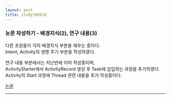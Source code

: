 ```yaml
---
layout: post
title: study180910
---
```


<h3>논문 작성하기 - 배경지식(2), 연구 내용(3)</h3>

다른 조원들이 각자 배경지식 부분을 채우는 중이다.   
Intent,  Activity의 생명 주기 부분을 작성하였다.   

연구 내용 부분에서는 지난번에 이어 작성중이며,   
ActivityStarter에서 ActivityRecord 생성 후 Task에 삽입하는 과정을 추가하였다.   
Activity의 Start 과정에 Thread 관련 내용을 추가 작성중이다. 
   
[논문](https://1drv.ms/w/s!AihotqYZBBl3iCRxxR6rKKQoZT5m)
* * *
